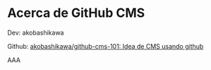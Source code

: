 # Acerca de GitHub CMS

Dev: akobashikawa

Github: [akobashikawa/github-cms-101: Idea de CMS usando github](https://github.com/akobashikawa/github-cms-101)

AAA